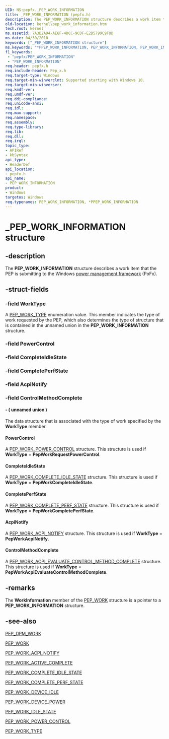```yaml
---
UID: NS:pepfx._PEP_WORK_INFORMATION
title: _PEP_WORK_INFORMATION (pepfx.h)
description: The PEP_WORK_INFORMATION structure describes a work item that the PEP is submitting to the Windows power management framework (PoFx).
old-location: kernel\pep_work_information.htm
tech.root: kernel
ms.assetid: 7A3B2A94-AE6F-4DCC-9CDF-E2D5799C9F0D
ms.date: 04/30/2018
keywords: ["_PEP_WORK_INFORMATION structure"]
ms.keywords: "*PPEP_WORK_INFORMATION, PEP_WORK_INFORMATION, PEP_WORK_INFORMATION structure [Kernel-Mode Driver Architecture], PPEP_WORK_INFORMATION, PPEP_WORK_INFORMATION structure pointer [Kernel-Mode Driver Architecture], _PEP_WORK_INFORMATION, kernel.pep_work_information, pepfx/PEP_WORK_INFORMATION, pepfx/PPEP_WORK_INFORMATION"
f1_keywords:
 - "pepfx/PEP_WORK_INFORMATION"
 - "PEP_WORK_INFORMATION"
req.header: pepfx.h
req.include-header: Pep_x.h
req.target-type: Windows
req.target-min-winverclnt: Supported starting with Windows 10.
req.target-min-winversvr: 
req.kmdf-ver: 
req.umdf-ver: 
req.ddi-compliance: 
req.unicode-ansi: 
req.idl: 
req.max-support: 
req.namespace: 
req.assembly: 
req.type-library: 
req.lib: 
req.dll: 
req.irql: 
topic_type:
- APIRef
- kbSyntax
api_type:
- HeaderDef
api_location:
- pepfx.h
api_name:
- PEP_WORK_INFORMATION
product:
- Windows
targetos: Windows
req.typenames: PEP_WORK_INFORMATION, *PPEP_WORK_INFORMATION
---
```


# _PEP_WORK_INFORMATION structure


## -description


The <b>PEP_WORK_INFORMATION</b> structure describes a work item that the PEP is submitting to the Windows <a href="https://docs.microsoft.com/windows-hardware/drivers/kernel/overview-of-the-power-management-framework">power management framework</a> (PoFx).


## -struct-fields




### -field WorkType

A <a href="https://docs.microsoft.com/windows-hardware/drivers/ddi/pepfx/ne-pepfx-_pep_work_type">PEP_WORK_TYPE</a> enumeration value. This member indicates the type of work requested by the PEP, which also determines the type of structure that is contained in the unnamed union in the <b>PEP_WORK_INFORMATION</b> structure.


### -field PowerControl

 


### -field CompleteIdleState

 


### -field CompletePerfState

 


### -field AcpiNotify

 


### -field ControlMethodComplete

 




#### - ( unnamed union )

The data structure that is associated with the type of work specified by the <b>WorkType</b> member.



#### PowerControl

A <a href="https://docs.microsoft.com/windows-hardware/drivers/ddi/pepfx/ns-pepfx-_pep_work_power_control">PEP_WORK_POWER_CONTROL</a> structure. This structure is used if <b>WorkType</b> = <b>PepWorkRequestPowerControl</b>.



#### CompleteIdleState

A <a href="https://docs.microsoft.com/windows-hardware/drivers/ddi/pepfx/ns-pepfx-_pep_work_complete_idle_state">PEP_WORK_COMPLETE_IDLE_STATE</a> structure. This structure is used if <b>WorkType</b> = <b>PepWorkCompleteIdleState</b>.



#### CompletePerfState

A <a href="https://docs.microsoft.com/windows-hardware/drivers/ddi/pepfx/ns-pepfx-_pep_work_complete_perf_state">PEP_WORK_COMPLETE_PERF_STATE</a> structure. This structure is used if <b>WorkType</b> = <b>PepWorkCompletePerfState</b>.



#### AcpiNotify

A <a href="https://docs.microsoft.com/windows-hardware/drivers/ddi/pepfx/ns-pepfx-_pep_work_acpi_notify">PEP_WORK_ACPI_NOTIFY</a> structure. This structure is used if <b>WorkType</b> = <b>PepWorkAcpiNotify</b>.



#### ControlMethodComplete

A <a href="https://docs.microsoft.com/windows-hardware/drivers/ddi/pepfx/ns-pepfx-_pep_work_acpi_evaluate_control_method_complete">PEP_WORK_ACPI_EVALUATE_CONTROL_METHOD_COMPLETE</a> structure. This structure is used if <b>WorkType</b> = <b>PepWorkAcpiEvaluateControlMethodComplete</b>.


## -remarks



The <b>WorkInformation</b> member of the <a href="https://docs.microsoft.com/windows-hardware/drivers/ddi/pepfx/ns-pepfx-_pep_work">PEP_WORK</a> structure is a pointer to a <b>PEP_WORK_INFORMATION</b> structure.




## -see-also




<a href="https://docs.microsoft.com/windows-hardware/drivers/kernel/using-peps-for-acpi-services">PEP_DPM_WORK</a>



<a href="https://docs.microsoft.com/windows-hardware/drivers/ddi/pepfx/ns-pepfx-_pep_work">PEP_WORK</a>



<a href="https://docs.microsoft.com/windows-hardware/drivers/ddi/pepfx/ns-pepfx-_pep_work_acpi_notify">PEP_WORK_ACPI_NOTIFY</a>



<a href="https://docs.microsoft.com/windows-hardware/drivers/ddi/pep_x/ns-pep_x-_pep_work_active_complete">PEP_WORK_ACTIVE_COMPLETE</a>



<a href="https://docs.microsoft.com/windows-hardware/drivers/ddi/pepfx/ns-pepfx-_pep_work_complete_idle_state">PEP_WORK_COMPLETE_IDLE_STATE</a>



<a href="https://docs.microsoft.com/windows-hardware/drivers/ddi/pepfx/ns-pepfx-_pep_work_complete_perf_state">PEP_WORK_COMPLETE_PERF_STATE</a>



<a href="https://docs.microsoft.com/windows-hardware/drivers/ddi/pep_x/ns-pep_x-_pep_work_device_idle">PEP_WORK_DEVICE_IDLE</a>



<a href="https://docs.microsoft.com/windows-hardware/drivers/ddi/pep_x/ns-pep_x-_pep_work_device_power">PEP_WORK_DEVICE_POWER</a>



<a href="https://docs.microsoft.com/windows-hardware/drivers/ddi/pep_x/ns-pep_x-_pep_work_idle_state">PEP_WORK_IDLE_STATE</a>



<a href="https://docs.microsoft.com/windows-hardware/drivers/ddi/pepfx/ns-pepfx-_pep_work_power_control">PEP_WORK_POWER_CONTROL</a>



<a href="https://docs.microsoft.com/windows-hardware/drivers/ddi/pepfx/ne-pepfx-_pep_work_type">PEP_WORK_TYPE</a>
 

 

